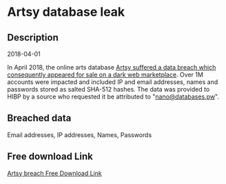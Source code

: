 # Artsy database leak

## Description

2018-04-01

In April 2018, the online arts database <a href="https://www.theregister.co.uk/2019/02/11/620_million_hacked_accounts_dark_web/" target="_blank" rel="noopener">Artsy suffered a data breach which consequently appeared for sale on a dark web marketplace</a>. Over 1M accounts were impacted and included IP and email addresses, names and passwords stored as salted SHA-512 hashes. The data was provided to HIBP by a source who requested it be attributed to &quot;nano@databases.pw&quot;.

## Breached data

Email addresses, IP addresses, Names, Passwords

## Free download Link

[Artsy breach Free Download Link](https://tinyurl.com/2b2k277t)